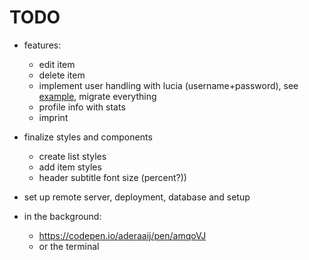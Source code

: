 # TODO

- features:

  - edit item
  - delete item
  - implement user handling with lucia (username+password), see [example](https://github.com/principle105/sveltekit-lucia-prisma-oauth), migrate everything
  - profile info with stats
  - imprint

- finalize styles and components

  - create list styles
  - add item styles
  - header subtitle font size (percent?))

- set up remote server, deployment, database and setup

- in the background:
  - https://codepen.io/aderaaij/pen/amqoVJ
  - or the terminal
